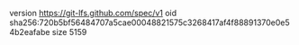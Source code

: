 version https://git-lfs.github.com/spec/v1
oid sha256:720b5bf56484707a5cae00048821575c3268417af4f88891370e0e54b2eafabe
size 5159

